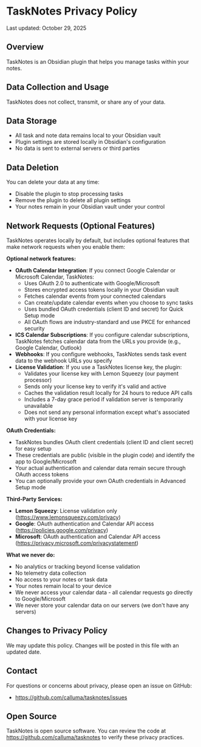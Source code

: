# TaskNotes Privacy Policy

Last updated: October 29, 2025

## Overview

TaskNotes is an Obsidian plugin that helps you manage tasks within your notes.

## Data Collection and Usage

TaskNotes does not collect, transmit, or share any of your data.

## Data Storage

- All task and note data remains local to your Obsidian vault
- Plugin settings are stored locally in Obsidian's configuration
- No data is sent to external servers or third parties

## Data Deletion

You can delete your data at any time:
- Disable the plugin to stop processing tasks
- Remove the plugin to delete all plugin settings
- Your notes remain in your Obsidian vault under your control

## Network Requests (Optional Features)

TaskNotes operates locally by default, but includes optional features that make network requests when you enable them:

**Optional network features:**
- **OAuth Calendar Integration**: If you connect Google Calendar or Microsoft Calendar, TaskNotes:
  - Uses OAuth 2.0 to authenticate with Google/Microsoft
  - Stores encrypted access tokens locally in your Obsidian vault
  - Fetches calendar events from your connected calendars
  - Can create/update calendar events when you choose to sync tasks
  - Uses bundled OAuth credentials (client ID and secret) for Quick Setup mode
  - All OAuth flows are industry-standard and use PKCE for enhanced security
- **ICS Calendar Subscriptions**: If you configure calendar subscriptions, TaskNotes fetches calendar data from the URLs you provide (e.g., Google Calendar, Outlook)
- **Webhooks**: If you configure webhooks, TaskNotes sends task event data to the webhook URLs you specify
- **License Validation**: If you use a TaskNotes license key, the plugin:
  - Validates your license key with Lemon Squeezy (our payment processor)
  - Sends only your license key to verify it's valid and active
  - Caches the validation result locally for 24 hours to reduce API calls
  - Includes a 7-day grace period if validation server is temporarily unavailable
  - Does not send any personal information except what's associated with your license key

**OAuth Credentials:**
- TaskNotes bundles OAuth client credentials (client ID and client secret) for easy setup
- These credentials are public (visible in the plugin code) and identify the app to Google/Microsoft
- Your actual authentication and calendar data remain secure through OAuth access tokens
- You can optionally provide your own OAuth credentials in Advanced Setup mode

**Third-Party Services:**
- **Lemon Squeezy**: License validation only (https://www.lemonsqueezy.com/privacy)
- **Google**: OAuth authentication and Calendar API access (https://policies.google.com/privacy)
- **Microsoft**: OAuth authentication and Calendar API access (https://privacy.microsoft.com/privacystatement)

**What we never do:**
- No analytics or tracking beyond license validation
- No telemetry data collection
- No access to your notes or task data
- Your notes remain local to your device
- We never access your calendar data - all calendar requests go directly to Google/Microsoft
- We never store your calendar data on our servers (we don't have any servers)

## Changes to Privacy Policy

We may update this policy. Changes will be posted in this file with an updated date.

## Contact

For questions or concerns about privacy, please open an issue on GitHub:
- https://github.com/calluma/tasknotes/issues

## Open Source

TaskNotes is open source software. You can review the code at https://github.com/calluma/tasknotes to verify these privacy practices.
